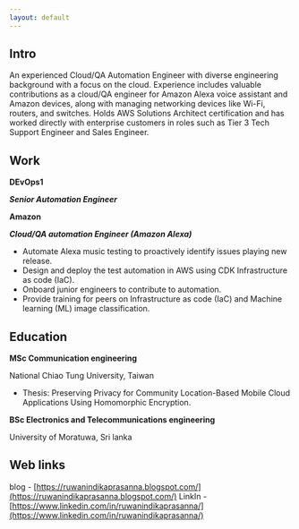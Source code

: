 ```yaml
---
layout: default
---
```

## Intro

An experienced Cloud/QA Automation Engineer with diverse engineering background with a focus on the cloud. Experience includes valuable contributions as a cloud/QA engineer for Amazon Alexa voice assistant and Amazon devices, along with managing networking devices like Wi-Fi, routers, and switches. Holds AWS Solutions Architect certification and has worked directly with enterprise customers in roles such as Tier 3 Tech Support Engineer and Sales Engineer.

## Work

**DEvOps1**

***Senior Automation Engineer***


**Amazon**

***Cloud/QA automation Engineer (Amazon Alexa)***

- Automate Alexa music testing to proactively identify issues playing new release. 
- Design and deploy the test automation in AWS using CDK Infrastructure as code (IaC).
- Onboard junior engineers to contribute to automation. 
- Provide training for peers on Infrastructure as code (IaC) and Machine learning (ML) image classification. 



## Education

**MSc Communication engineering**

National Chiao Tung University, Taiwan

- Thesis: Preserving Privacy for Community Location-Based Mobile Cloud Applications Using Homomorphic Encryption.

**BSc Electronics and Telecommunications engineering**

University of Moratuwa, Sri lanka


## Web links

blog - [https://ruwanindikaprasanna.blogspot.com/](https://ruwanindikaprasanna.blogspot.com/)
LinkIn - [https://www.linkedin.com/in/ruwanindikaprasanna/](https://www.linkedin.com/in/ruwanindikaprasanna/)



